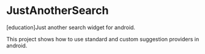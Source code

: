 JustAnotherSearch
=================

[education]Just another search widget for android.

This project shows how to use standard and custom suggestion providers in android.